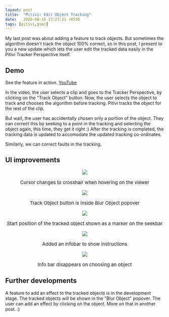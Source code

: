 ```yaml
---
layout: post
title:  "Pitivi: Edit Object Tracking"
date:   2020-08-16 13:27:21 +0530
tags: [pitivi,gsoc]
---
```

My last post was about adding a feature to track objects.
But sometimes the algorithm doesn't track the object 100% correct, so in this post, I present to you a new update which lets the user edit the tracked data easily in the Pitivi Tracker Perspective itself.

## Demo
See the feature in action. [YouTube](https://youtu.be/T09VJ1ntwI4)

In the video, the user selects a clip and goes to the Tracker Perspective, by clicking on the "Track Object" button. Now, the user selects the object to track and chooses the algorithm before tracking. Pitivi tracks the object for the rest of the clip. 

But wait, the user has accidentally chosen only a portion of the object. They can correct this by seeking to a point in the tracking and selecting the object again, this time, they get it right :)
After the tracking is completed, the tracking data is updated to accomodate the updated tracking co-ordinates.

Similarly, we can correct faults in the tracking.

## UI improvements

<p align="center">
    <img src="{{ site.baseurl }}/assets/crosshair.png">
    <p style="font-size: 15px;" align="center"> Cursor changes to crosshair when hovering on the viewer</p>
</p>

<p align="center">
    <img src="{{ site.baseurl }}/assets/pitivi_blur_object.png">
    <p style="font-size: 15px;" align="center"> Track Object button is inside Blur Object popover</p>
</p>

<p align="center">
    <img src="{{ site.baseurl }}/assets/pitivi_edit_start_marker.png">
    <p style="font-size: 15px;" align="center"> Start position of the tracked object shown as a marker on the seekbar</p>
</p>

<p align="center">
    <img src="{{ site.baseurl }}/assets/pitivi_object_track_edit.png">
    <p style="font-size: 15px;" align="center"> Added an infobar to show instructions</p>
</p>

<p align="center">
    <img src="{{ site.baseurl }}/assets/pitivi_object_track_edit2.png">
    <p style="font-size: 15px;" align="center"> Info bar disappears on choosing an object</p>
</p>

## Further developments
A feature to add an effect to the tracked objects is in the development stage. The tracked objects will be shown in the "Blur Object" popover.
The user can add an effect by clicking on the object. More on that in another post. :)